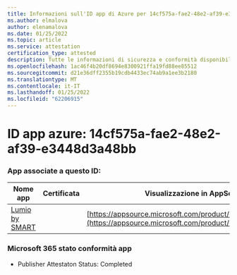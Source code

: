 ```yaml
---
title: Informazioni sull'ID app di Azure per 14cf575a-fae2-48e2-af39-e3448d3a48bb
ms.author: elmalova
author: elenamalova
ms.date: 01/25/2022
ms.topic: article
ms.service: attestation
certification_type: attested
description: Tutte le informazioni di sicurezza e conformità disponibili per 14cf575a-fae2-48e2-af39-e3448d3a48bb.
ms.openlocfilehash: 1ac46f4b20df8694e8300921ffa19fd88ee85512
ms.sourcegitcommit: d21e36dff2355b19cdb4433ec74ab9a1ee3b2180
ms.translationtype: MT
ms.contentlocale: it-IT
ms.lasthandoff: 01/25/2022
ms.locfileid: "62206915"
---
```

# <a name="azure-app-id-14cf575a-fae2-48e2-af39-e3448d3a48bb"></a>ID app azure: 14cf575a-fae2-48e2-af39-e3448d3a48bb


### <a name="apps-associated-with-this-id"></a>App associate a questo ID:
| **Nome app** | **Certificata** | **Visualizzazione in AppSource** |
|--------------|---------------|-----------------------|
| [Lumio by SMART](https://docs.microsoft.com/microsoft-365-app-certification/forward/WA200001874) |  | [https://appsource.microsoft.com/product/office/WA200001874](https://appsource.microsoft.com/product/office/WA200001874) |

### <a name="microsoft-365-app-compliance-status"></a>Microsoft 365 stato conformità app
- Publisher Attestaton Status: Completed
